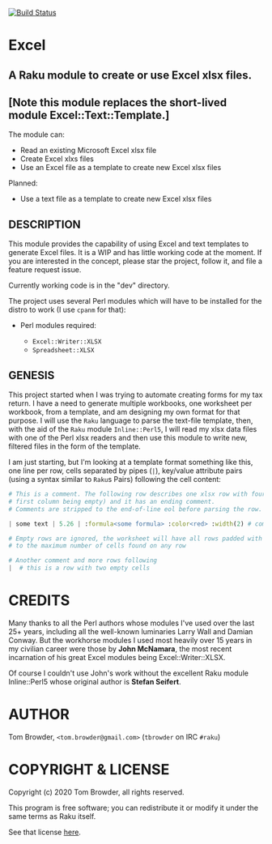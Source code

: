 [![Build Status](https://travis-ci.com/tbrowder/Excel-Raku.svg?branch=master)](https://travis-ci.com/tbrowder/Excel-Raku)

# Excel

## A Raku module to create or use Excel xlsx files.

## [Note this module replaces the short-lived module Excel::Text::Template.]

The module can:

* Read an existing Microsoft Excel xlsx file
* Create Excel xlxs files
* Use an Excel file as a template to create new Excel xlsx files

Planned:

* Use a text file as a template to create new Excel xlsx files

## DESCRIPTION

This module provides the capability of using Excel and text templates
to generate Excel files. It is a WIP and has little working code
at the moment. If you are interested in the concept, please
star the project, follow it, and file a feature request issue.

Currently working code is in the "dev" directory.

The project uses several Perl modules which will have to
be installed for the distro to work (I use `cpanm` for that):

+ Perl modules required:

    + `Excel::Writer::XLSX`
    + `Spreadsheet::XLSX`

## GENESIS

This project started when I was trying to automate creating forms for
my tax return. I have a need to generate multiple workbooks, one
worksheet per workbook, from a template, and am designing my own
format for that purpose. I will use the `Raku` language to parse the
text-file template, then, with the aid of the `Raku` module
`Inline::Perl5`, I will read my xlsx data files with one of the Perl
xlsx readers and then use this module to write new, filtered files in
the form of the template.

I am just starting, but I'm looking at a template format something like
this, one line per row, cells separated by pipes (`|`), key/value
attribute pairs (using a syntax similar to `Raku`s Pairs) following the cell content:

``` Raku
# This is a comment. The following row describes one xlsx row with four columns (the
# first column being empty) and it has an ending comment.
# Comments are stripped to the end-of-line eol before parsing the row.

| some text | 5.26 | :formula<some formula> :color<red> :width(2) # comment...

# Empty rows are ignored, the worksheet will have all rows padded with empty cells
# to the maximum number of cells found on any row

# Another comment and more rows following
|  # this is a row with two empty cells
```

CREDITS
=======

Many thanks to all the Perl authors whose modules I've used
over the last 25+ years, including all the well-known luminaries
Larry Wall and Damian Conway. But the workhorse modules I used
most heavily over 15 years in my civilian career were those
by **John McNamara**, the most recent incarnation of his great
Excel modules being Excel::Writer::XLSX.

Of course I couldn't use John's work without the excellent
Raku module Inline::Perl5 whose original author is **Stefan Seifert**.

AUTHOR
======

Tom Browder, `<tom.browder@gmail.com>` (`tbrowder` on IRC `#raku`)

COPYRIGHT & LICENSE
===================

Copyright (c) 2020 Tom Browder, all rights reserved.

This program is free software; you can redistribute it or modify
it under the same terms as Raku itself.

See that license [here](./LICENSE).
